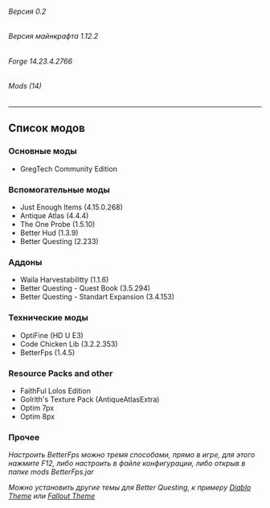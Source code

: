 ###### Версия 0.2
###### Версия майнкрафта 1.12.2
###### Forge 14.23.4.2766
###### Mods (14)
<hr> 

## Список модов 

### Основные моды
* GregTeсh Community Edition

### Вспомогательные моды
* Just Enough Items (4.15.0.268)
* Antique Atlas (4.4.4)
* The One Probe (1.5.10)
* Better Hud (1.3.9)
* Better Questing (2.233)

### Аддоны
* Waila Harvestabilitty (1.1.6)
* Better Questing - Quest Book (3.5.294)
* Better Questing - Standart Expansion (3.4.153)

### Технические моды
* OptiFine (HD U E3)
* Code Chicken Lib (3.2.2.353)
* BetterFps (1.4.5)

### Resource Packs and other
* FaithFul Lolos Edition
* Golrith's Texture Pack (AntiqueAtlasExtra)
* Optim 7px
* Optim 8px

### Прочее

*Настроить BetterFps можно тремя способами, прямо в игре, для этого нажмите F12, либо настроить в файле конфигурации, либо открыв в папке mods BetterFps.jar*

*Можно установить другие темы для Better Questing, к примеру [Diablo Theme](https://minecraft.curseforge.com/projects/diablo-theme-bq "Перейти к моду") или [Fallout Theme](https://minecraft.curseforge.com/projects/bq-fallout-theme "Перейти к моду")*
